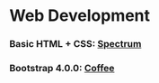 # Web Development
### Basic HTML + CSS: [Spectrum](https://cdn.rawgit.com/0elo/playground/9d15e16a/webdev/spectrum.html)
### Bootstrap 4.0.0: [Coffee](https://cdn.rawgit.com/0elo/playground/9d15e16a/webdev/coffee.html)
